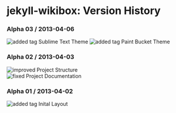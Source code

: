 # jekyll-wikibox: Version History

### Alpha 03 / 2013-04-06

![added tag](https://github.com/dataduke/jekyll-wikibox/raw/master/.info/tag-added.png) Sublime Text Theme
![added tag](https://github.com/dataduke/jekyll-wikibox/raw/master/.info/tag-added.png) Paint Bucket Theme

### Alpha 02 / 2013-04-03

![improved](https://github.com/dataduke/jekyll-wikibox/raw/master/.info/tag-improved.png) Project Structure  
![fixed](https://github.com/dataduke/jekyll-wikibox/raw/master/.info/tag-fixed.png) Project Documentation  

### Alpha 01 / 2013-04-02

![added tag](https://github.com/dataduke/jekyll-wikibox/raw/master/.info/tag-added.png) Inital Layout  